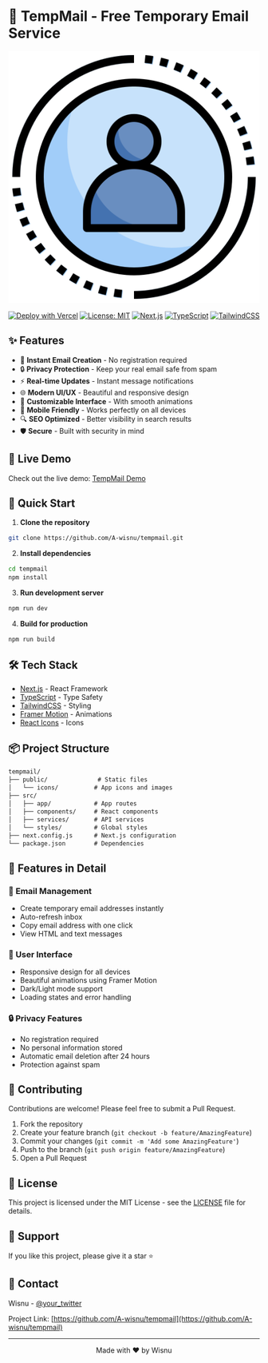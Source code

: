 # 📧 TempMail - Free Temporary Email Service

<div align="center">
  
![TempMail Logo](public/icon-512.png)

[![Deploy with Vercel](https://vercel.com/button)](https://vercel.com/new/clone?repository-url=https%3A%2F%2Fgithub.com%2FA-wisnu%2Ftempmail)
[![License: MIT](https://img.shields.io/badge/License-MIT-yellow.svg)](https://opensource.org/licenses/MIT)
[![Next.js](https://img.shields.io/badge/Next.js-15.1.6-black)](https://nextjs.org/)
[![TypeScript](https://img.shields.io/badge/TypeScript-5.0.4-blue)](https://www.typescriptlang.org/)
[![TailwindCSS](https://img.shields.io/badge/TailwindCSS-3.3.0-38B2AC)](https://tailwindcss.com/)

</div>

## ✨ Features

- 🚀 **Instant Email Creation** - No registration required
- 🔒 **Privacy Protection** - Keep your real email safe from spam
- ⚡ **Real-time Updates** - Instant message notifications
- 🌐 **Modern UI/UX** - Beautiful and responsive design
- 🎨 **Customizable Interface** - With smooth animations
- 📱 **Mobile Friendly** - Works perfectly on all devices
- 🔍 **SEO Optimized** - Better visibility in search results
- 🛡️ **Secure** - Built with security in mind

## 🎯 Live Demo

Check out the live demo: [TempMail Demo](https://tempmail-alpha.vercel.app)

## 🚀 Quick Start

1. **Clone the repository**
```bash
git clone https://github.com/A-wisnu/tempmail.git
```

2. **Install dependencies**
```bash
cd tempmail
npm install
```

3. **Run development server**
```bash
npm run dev
```

4. **Build for production**
```bash
npm run build
```

## 🛠️ Tech Stack

- [Next.js](https://nextjs.org/) - React Framework
- [TypeScript](https://www.typescriptlang.org/) - Type Safety
- [TailwindCSS](https://tailwindcss.com/) - Styling
- [Framer Motion](https://www.framer.com/motion/) - Animations
- [React Icons](https://react-icons.github.io/react-icons/) - Icons

## 📦 Project Structure

```
tempmail/
├── public/              # Static files
│   └── icons/          # App icons and images
├── src/
│   ├── app/            # App routes
│   ├── components/     # React components
│   ├── services/       # API services
│   └── styles/         # Global styles
├── next.config.js      # Next.js configuration
└── package.json        # Dependencies
```

## 🎨 Features in Detail

### 💌 Email Management
- Create temporary email addresses instantly
- Auto-refresh inbox
- Copy email address with one click
- View HTML and text messages

### 🎯 User Interface
- Responsive design for all devices
- Beautiful animations using Framer Motion
- Dark/Light mode support
- Loading states and error handling

### 🔒 Privacy Features
- No registration required
- No personal information stored
- Automatic email deletion after 24 hours
- Protection against spam

## 🤝 Contributing

Contributions are welcome! Please feel free to submit a Pull Request.

1. Fork the repository
2. Create your feature branch (`git checkout -b feature/AmazingFeature`)
3. Commit your changes (`git commit -m 'Add some AmazingFeature'`)
4. Push to the branch (`git push origin feature/AmazingFeature`)
5. Open a Pull Request

## 📝 License

This project is licensed under the MIT License - see the [LICENSE](LICENSE) file for details.

## 🌟 Support

If you like this project, please give it a star ⭐️

## 📧 Contact

Wisnu - [@your_twitter](https://twitter.com/your_twitter)

Project Link: [https://github.com/A-wisnu/tempmail](https://github.com/A-wisnu/tempmail)

---

<div align="center">
  Made with ❤️ by Wisnu
</div>
